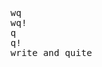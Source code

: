 <span  style="font-family: Simsun,serif; font-size: 17px; ">

~~~
wq
wq!
q
q!
write and quite
~~~

</span>